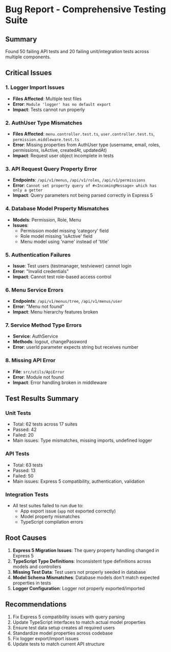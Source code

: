 # Bug Report - Comprehensive Testing Suite

## Summary
Found 50 failing API tests and 20 failing unit/integration tests across multiple components.

## Critical Issues

### 1. Logger Import Issues
- **Files Affected**: Multiple test files
- **Error**: `Module 'logger' has no default export`
- **Impact**: Tests cannot run properly

### 2. AuthUser Type Mismatches
- **Files Affected**: `menu.controller.test.ts`, `user.controller.test.ts`, `permission.middleware.test.ts`
- **Error**: Missing properties from AuthUser type (username, email, roles, permissions, isActive, createdAt, updatedAt)
- **Impact**: Request user object incomplete in tests

### 3. API Request Query Property Error
- **Endpoints**: `/api/v1/menus`, `/api/v1/roles`, `/api/v1/permissions`
- **Error**: `Cannot set property query of #<IncomingMessage> which has only a getter`
- **Impact**: Query parameters not being parsed correctly in Express 5

### 4. Database Model Property Mismatches
- **Models**: Permission, Role, Menu
- **Issues**:
  - Permission model missing 'category' field
  - Role model missing 'isActive' field
  - Menu model using 'name' instead of 'title'

### 5. Authentication Failures
- **Issue**: Test users (testmanager, testviewer) cannot login
- **Error**: "Invalid credentials"
- **Impact**: Cannot test role-based access control

### 6. Menu Service Errors
- **Endpoints**: `/api/v1/menus/tree`, `/api/v1/menus/user`
- **Error**: "Menu not found"
- **Impact**: Menu hierarchy features broken

### 7. Service Method Type Errors
- **Service**: AuthService
- **Methods**: logout, changePassword
- **Error**: userId parameter expects string but receives number

### 8. Missing API Error
- **File**: `src/utils/ApiError`
- **Error**: Module not found
- **Impact**: Error handling broken in middleware

## Test Results Summary

### Unit Tests
- Total: 62 tests across 17 suites
- Passed: 42
- Failed: 20
- Main issues: Type mismatches, missing imports, undefined logger

### API Tests
- Total: 63 tests
- Passed: 13
- Failed: 50
- Main issues: Express 5 compatibility, authentication, validation

### Integration Tests
- All test suites failed to run due to:
  - App export issue (`app` not exported correctly)
  - Model property mismatches
  - TypeScript compilation errors

## Root Causes

1. **Express 5 Migration Issues**: The query property handling changed in Express 5
2. **TypeScript Type Definitions**: Inconsistent type definitions across models and controllers
3. **Missing Test Data**: Test users not properly seeded in database
4. **Model Schema Mismatches**: Database models don't match expected properties in tests
5. **Logger Configuration**: Logger not properly exported/imported

## Recommendations

1. Fix Express 5 compatibility issues with query parsing
2. Update TypeScript interfaces to match actual model properties
3. Ensure test data setup creates all required users
4. Standardize model properties across codebase
5. Fix logger export/import issues
6. Update tests to match current API structure